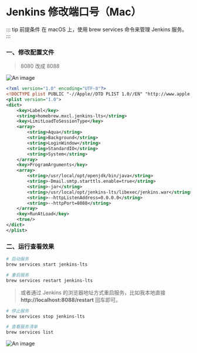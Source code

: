 # Jenkins 修改端口号（Mac）

::: tip 前提条件
在 macOS 上，使用 brew services 命令来管理 Jenkins 服务。
:::

### 一、修改配置文件

> 8080 改成 8088

![An image](/images/dev-ops/jenkins-port.png)

```xml
<?xml version="1.0" encoding="UTF-8"?>
<!DOCTYPE plist PUBLIC "-//Apple//DTD PLIST 1.0//EN" "http://www.apple.com/DTDs/PropertyList-1.0.dtd">
<plist version="1.0">
<dict>
	<key>Label</key>
	<string>homebrew.mxcl.jenkins-lts</string>
	<key>LimitLoadToSessionType</key>
	<array>
		<string>Aqua</string>
		<string>Background</string>
		<string>LoginWindow</string>
		<string>StandardIO</string>
		<string>System</string>
	</array>
	<key>ProgramArguments</key>
	<array>
		<string>/usr/local/opt/openjdk/bin/java</string>
		<string>-Dmail.smtp.starttls.enable=true</string>
		<string>-jar</string>
		<string>/usr/local/opt/jenkins-lts/libexec/jenkins.war</string>
		<string>--httpListenAddress=0.0.0.0</string>
		<string>--httpPort=8088</string>
	</array>
	<key>RunAtLoad</key>
	<true/>
</dict>
</plist>
```

### 二、运行查看效果

```bash
# 启动服务
brew services start jenkins-lts
```

```bash
# 重启服务
brew services restart jenkins-lts
```

> 或者通过 Jenkins 的浏览器地址方式重启服务，比如我本地直接 **http://localhost:8088/restart** 回车即可。

```bash
# 停止服务
brew services stop jenkins-lts
```

```bash
# 查看服务清单
brew services list
```

![An image](/images/dev-ops/jenkins-8088.png)
